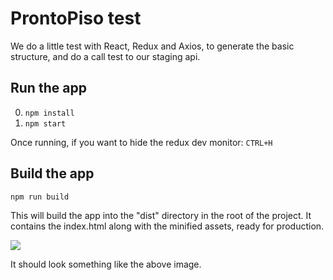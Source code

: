 # ProntoPiso test

We do a little test with React, Redux and Axios, to generate the basic structure, and do a call test to our staging api.


## Run the app

0. ```npm install```
0. ```npm start```

Once running, if you want to hide the redux dev monitor: ```CTRL+H```

## Build the app
```npm run build```

This will build the app into the "dist" directory in the root of the project. It contains the index.html along with the minified assets, ready for production.

![](http://i.imgur.com/uUg2A3S.png)

It should look something like the above image.